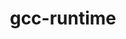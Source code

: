---
title: "gcc-runtime"
layout: cache
categories: [package, develop-2024-01-07]
meta: {"versions": ["10.3.0", "10.5.0", "11.1.0", "11.2.0", "11.3.0", "11.4.0", "12.3.0", "7.3.1", "7.5.0", "9.4.0"], "compilers": ["gcc@=10.3.0", "gcc@=10.5.0", "gcc@=11.1.0", "gcc@=11.2.0", "gcc@=11.3.0", "gcc@=11.4.0", "gcc@=12.3.0", "gcc@=7.3.1", "gcc@=7.5.0", "gcc@=9.4.0"], "oss": ["amzn2", "rhel8", "sle_hpc15", "ubuntu18.04", "ubuntu20.04", "ubuntu22.04"], "platforms": ["linux"], "targets": ["aarch64", "neoverse_n1", "neoverse_v1", "ppc64le", "x86_64_v3", "x86_64_v4", "zen3", "zen4"], "stacks": ["aws-isc", "aws-isc-aarch64", "build_systems", "data-vis-sdk", "developer-tools", "e4s", "e4s-cray-rhel", "e4s-cray-sles", "e4s-neoverse_v1", "e4s-oneapi", "e4s-power", "e4s-rocm-external", "ml-linux-x86_64-cpu", "ml-linux-x86_64-cuda", "ml-linux-x86_64-rocm", "radiuss", "radiuss-aws", "radiuss-aws-aarch64", "root", "tutorial"], "num_specs": 15, "num_specs_by_stack": {"root": 15, "aws-isc-aarch64": 2, "radiuss-aws-aarch64": 2, "radiuss-aws": 1, "aws-isc": 1, "e4s-neoverse_v1": 1, "e4s-cray-rhel": 1, "e4s-cray-sles": 1, "radiuss": 1, "build_systems": 1, "developer-tools": 1, "e4s-power": 1, "e4s": 1, "e4s-rocm-external": 1, "e4s-oneapi": 2, "data-vis-sdk": 1, "ml-linux-x86_64-rocm": 1, "ml-linux-x86_64-cuda": 1, "ml-linux-x86_64-cpu": 1, "tutorial": 3}}
spec_details: [{"hash": "bi6ylwib4vwda2nfjcth72qoyv76k5i2", "compiler": "gcc@=7.3.1", "versions": ["7.3.1"], "os": "amzn2", "platform": "linux", "target": "aarch64", "variants": ["build_system=generic"], "stacks": ["root", "aws-isc-aarch64", "radiuss-aws-aarch64"], "size": "-", "tarball": "https://binaries.spack.io/develop-2024-01-07/build_cache/linux-amzn2-aarch64/gcc-7.3.1/gcc-runtime-7.3.1/linux-amzn2-aarch64-gcc-7.3.1-gcc-runtime-7.3.1-bi6ylwib4vwda2nfjcth72qoyv76k5i2.spack"}, {"hash": "pc4qmac42375e5j2lzfbkxuoqqpk7xxa", "compiler": "gcc@=7.3.1", "versions": ["7.3.1"], "os": "amzn2", "platform": "linux", "target": "x86_64_v3", "variants": ["build_system=generic"], "stacks": ["root", "radiuss-aws", "aws-isc"], "size": "-", "tarball": "https://binaries.spack.io/develop-2024-01-07/build_cache/linux-amzn2-x86_64_v3/gcc-7.3.1/gcc-runtime-7.3.1/linux-amzn2-x86_64_v3-gcc-7.3.1-gcc-runtime-7.3.1-pc4qmac42375e5j2lzfbkxuoqqpk7xxa.spack"}, {"hash": "jqwn7otyi2o37q4jsukukb7lqnxwbxoj", "compiler": "gcc@=11.4.0", "versions": ["11.4.0"], "os": "ubuntu20.04", "platform": "linux", "target": "neoverse_v1", "variants": ["build_system=generic"], "stacks": ["root", "e4s-neoverse_v1"], "size": "-", "tarball": "https://binaries.spack.io/develop-2024-01-07/build_cache/linux-ubuntu20.04-neoverse_v1/gcc-11.4.0/gcc-runtime-11.4.0/linux-ubuntu20.04-neoverse_v1-gcc-11.4.0-gcc-runtime-11.4.0-jqwn7otyi2o37q4jsukukb7lqnxwbxoj.spack"}, {"hash": "sontrrhosigsrhjkxek4tra7j3nt5qcr", "compiler": "gcc@=7.3.1", "versions": ["7.3.1"], "os": "amzn2", "platform": "linux", "target": "neoverse_n1", "variants": ["build_system=generic"], "stacks": ["root", "aws-isc-aarch64", "radiuss-aws-aarch64"], "size": "-", "tarball": "https://binaries.spack.io/develop-2024-01-07/build_cache/linux-amzn2-neoverse_n1/gcc-7.3.1/gcc-runtime-7.3.1/linux-amzn2-neoverse_n1-gcc-7.3.1-gcc-runtime-7.3.1-sontrrhosigsrhjkxek4tra7j3nt5qcr.spack"}, {"hash": "esfv54fwpsus27ta5abxmzkd5p7ribm4", "compiler": "gcc@=11.2.0", "versions": ["11.2.0"], "os": "rhel8", "platform": "linux", "target": "zen4", "variants": ["build_system=generic"], "stacks": ["root", "e4s-cray-rhel"], "size": "-", "tarball": "https://binaries.spack.io/develop-2024-01-07/build_cache/linux-rhel8-zen4/gcc-11.2.0/gcc-runtime-11.2.0/linux-rhel8-zen4-gcc-11.2.0-gcc-runtime-11.2.0-esfv54fwpsus27ta5abxmzkd5p7ribm4.spack"}, {"hash": "zi4xp75qxbawpywscufwpipqe22dnyyc", "compiler": "gcc@=10.3.0", "versions": ["10.3.0"], "os": "sle_hpc15", "platform": "linux", "target": "x86_64_v4", "variants": ["build_system=generic"], "stacks": ["root", "e4s-cray-sles"], "size": "-", "tarball": "https://binaries.spack.io/develop-2024-01-07/build_cache/linux-sle_hpc15-x86_64_v4/gcc-10.3.0/gcc-runtime-10.3.0/linux-sle_hpc15-x86_64_v4-gcc-10.3.0-gcc-runtime-10.3.0-zi4xp75qxbawpywscufwpipqe22dnyyc.spack"}, {"hash": "nmm3qvpvwr65c5wbt4jw22j6oiqnqekb", "compiler": "gcc@=7.5.0", "versions": ["7.5.0"], "os": "ubuntu18.04", "platform": "linux", "target": "x86_64_v3", "variants": ["build_system=generic"], "stacks": ["root", "radiuss", "build_systems", "developer-tools"], "size": "-", "tarball": "https://binaries.spack.io/develop-2024-01-07/build_cache/linux-ubuntu18.04-x86_64_v3/gcc-7.5.0/gcc-runtime-7.5.0/linux-ubuntu18.04-x86_64_v3-gcc-7.5.0-gcc-runtime-7.5.0-nmm3qvpvwr65c5wbt4jw22j6oiqnqekb.spack"}, {"hash": "ouuiatvlopd3nkda43gt227a4qvtfmi3", "compiler": "gcc@=9.4.0", "versions": ["9.4.0"], "os": "ubuntu20.04", "platform": "linux", "target": "ppc64le", "variants": ["build_system=generic"], "stacks": ["root", "e4s-power"], "size": "-", "tarball": "https://binaries.spack.io/develop-2024-01-07/build_cache/linux-ubuntu20.04-ppc64le/gcc-9.4.0/gcc-runtime-9.4.0/linux-ubuntu20.04-ppc64le-gcc-9.4.0-gcc-runtime-9.4.0-ouuiatvlopd3nkda43gt227a4qvtfmi3.spack"}, {"hash": "6szkiwbxsalpz3mx3m622sy4c6snpxn6", "compiler": "gcc@=11.4.0", "versions": ["11.4.0"], "os": "ubuntu20.04", "platform": "linux", "target": "x86_64_v3", "variants": ["build_system=generic"], "stacks": ["root", "e4s", "e4s-rocm-external", "e4s-oneapi"], "size": "-", "tarball": "https://binaries.spack.io/develop-2024-01-07/build_cache/linux-ubuntu20.04-x86_64_v3/gcc-11.4.0/gcc-runtime-11.4.0/linux-ubuntu20.04-x86_64_v3-gcc-11.4.0-gcc-runtime-11.4.0-6szkiwbxsalpz3mx3m622sy4c6snpxn6.spack"}, {"hash": "5t47bdbf5e64e2ch6jrzh4dkyofpnc5f", "compiler": "gcc@=11.1.0", "versions": ["11.1.0"], "os": "ubuntu20.04", "platform": "linux", "target": "x86_64_v3", "variants": ["build_system=generic"], "stacks": ["root", "data-vis-sdk"], "size": "-", "tarball": "https://binaries.spack.io/develop-2024-01-07/build_cache/linux-ubuntu20.04-x86_64_v3/gcc-11.1.0/gcc-runtime-11.1.0/linux-ubuntu20.04-x86_64_v3-gcc-11.1.0-gcc-runtime-11.1.0-5t47bdbf5e64e2ch6jrzh4dkyofpnc5f.spack"}, {"hash": "565wk77275grairv4qfp5bnr7raaey47", "compiler": "gcc@=11.3.0", "versions": ["11.3.0"], "os": "ubuntu22.04", "platform": "linux", "target": "x86_64_v3", "variants": ["build_system=generic"], "stacks": ["root", "ml-linux-x86_64-rocm", "ml-linux-x86_64-cuda", "ml-linux-x86_64-cpu"], "size": "-", "tarball": "https://binaries.spack.io/develop-2024-01-07/build_cache/linux-ubuntu22.04-x86_64_v3/gcc-11.3.0/gcc-runtime-11.3.0/linux-ubuntu22.04-x86_64_v3-gcc-11.3.0-gcc-runtime-11.3.0-565wk77275grairv4qfp5bnr7raaey47.spack"}, {"hash": "wsx5qcfr4mxgvu6krlrhv3wfmdbzo4wf", "compiler": "gcc@=10.5.0", "versions": ["10.5.0"], "os": "ubuntu22.04", "platform": "linux", "target": "x86_64_v3", "variants": ["build_system=generic"], "stacks": ["root", "tutorial"], "size": "-", "tarball": "https://binaries.spack.io/develop-2024-01-07/build_cache/linux-ubuntu22.04-x86_64_v3/gcc-10.5.0/gcc-runtime-10.5.0/linux-ubuntu22.04-x86_64_v3-gcc-10.5.0-gcc-runtime-10.5.0-wsx5qcfr4mxgvu6krlrhv3wfmdbzo4wf.spack"}, {"hash": "ytpwuxtkcbcs7hx3ftee4wqz2i6almt6", "compiler": "gcc@=11.4.0", "versions": ["11.4.0"], "os": "ubuntu20.04", "platform": "linux", "target": "zen3", "variants": ["build_system=generic"], "stacks": ["root", "e4s-oneapi"], "size": "-", "tarball": "https://binaries.spack.io/develop-2024-01-07/build_cache/linux-ubuntu20.04-zen3/gcc-11.4.0/gcc-runtime-11.4.0/linux-ubuntu20.04-zen3-gcc-11.4.0-gcc-runtime-11.4.0-ytpwuxtkcbcs7hx3ftee4wqz2i6almt6.spack"}, {"hash": "gyvgctviv7xep4vtawqztoyag6ngsbgu", "compiler": "gcc@=11.4.0", "versions": ["11.4.0"], "os": "ubuntu22.04", "platform": "linux", "target": "x86_64_v3", "variants": ["build_system=generic"], "stacks": ["root", "tutorial"], "size": "-", "tarball": "https://binaries.spack.io/develop-2024-01-07/build_cache/linux-ubuntu22.04-x86_64_v3/gcc-11.4.0/gcc-runtime-11.4.0/linux-ubuntu22.04-x86_64_v3-gcc-11.4.0-gcc-runtime-11.4.0-gyvgctviv7xep4vtawqztoyag6ngsbgu.spack"}, {"hash": "pjbi3ak2gamy54bsvxutoj7vg3lhgn4a", "compiler": "gcc@=12.3.0", "versions": ["12.3.0"], "os": "ubuntu22.04", "platform": "linux", "target": "x86_64_v3", "variants": ["build_system=generic"], "stacks": ["root", "tutorial"], "size": "-", "tarball": "https://binaries.spack.io/develop-2024-01-07/build_cache/linux-ubuntu22.04-x86_64_v3/gcc-12.3.0/gcc-runtime-12.3.0/linux-ubuntu22.04-x86_64_v3-gcc-12.3.0-gcc-runtime-12.3.0-pjbi3ak2gamy54bsvxutoj7vg3lhgn4a.spack"}]
---